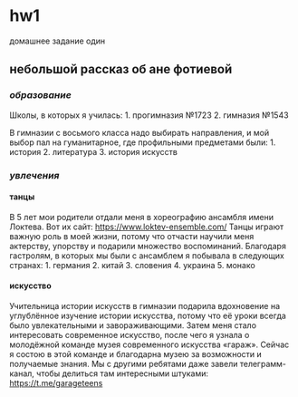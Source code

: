 # hw1
домашнее задание один

## **небольшой рассказ об ане фотиевой**

### *образование*

Школы, в которых я училась: 
	1.	прогимназия №1723
	2.	гимназия №1543 

В гимназии с восьмого класса надо выбирать направления, и  мой выбор пал на гуманитарное, где профильными предметами были: 
	1.	история
	2.	литература
	3.	история искусств

### *увлечения*

#### танцы 

В 5 лет мои родители отдали меня в хореографию ансамбля имени Локтева. Вот их сайт: 
https://www.loktev-ensemble.com/
Танцы играют важную роль в моей жизни, потому что отчасти научили меня актерству, упорству и подарили множество воспоминаний. Благодаря гастролям, в которых мы были с ансамблем я побывала в следующих странах: 
	1. германия 
	2. китай 
	3. словения 
	4. украина 
	5. монако 

#### искусство 
Учительница истории искусств в гимназии подарила вдохновение на углублённое изучение истории искусства, потому что её уроки всегда было увлекательными и завораживающими. Затем меня стало интересовать современное искусство, после чего я узнала о молодёжной команде музея современного искусства «гараж». Сейчас я состою в этой команде и благодарна музею за возможности и получаемые знания. Мы с другими ребятами даже завели телеграмм-канал, чтобы делиться там интересными штуками: 
https://t.me/garageteens


